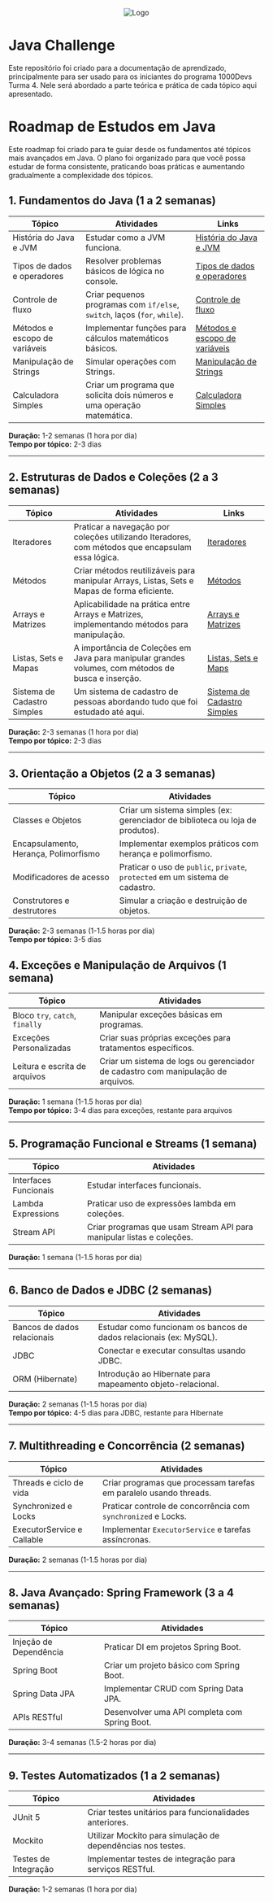 <p align="center">
  <img src="https://i.imgur.com/OlAXmKK.png" alt="Logo">
</p>

# Java Challenge

Este repositório foi criado para a documentação de aprendizado, principalmente para ser usado para os iniciantes do programa 1000Devs Turma 4. Nele será abordado a parte teórica e prática de cada tópico aqui apresentado.

# Roadmap de Estudos em Java

Este roadmap foi criado para te guiar desde os fundamentos até tópicos mais avançados em Java. O plano foi organizado para que você possa estudar de forma consistente, praticando boas práticas e aumentando gradualmente a complexidade dos tópicos.

## 1. Fundamentos do Java (1 a 2 semanas)

| Tópico                        | Atividades                                                                | Links                                                                                                                   |
| ----------------------------- | ------------------------------------------------------------------------- | ----------------------------------------------------------------------------------------------------------------------- |
| História do Java e JVM        | Estudar como a JVM funciona.                                              | [História do Java e JVM](https://friendly-king-597.notion.site/Hist-ria-do-Java-5ca63bf92944407284f4050546b1d8f6?pvs=4) |
| Tipos de dados e operadores   | Resolver problemas básicos de lógica no console.                          | [Tipos de dados e operadores](https://friendly-king-597.notion.site/Tipos-de-Dados-1079c07fc35a800f943ec48f3c4c24d6)    |
| Controle de fluxo             | Criar pequenos programas com `if/else`, `switch`, laços (`for`, `while`). | [Controle de fluxo](https://www.notion.so/Controle-de-Flu-1079c07fc35a80f9b444fd12e0a38fb8)                             |
| Métodos e escopo de variáveis | Implementar funções para cálculos matemáticos básicos.                    | [Métodos e escopo de variáveis](https://github.com/Jorgeluisreis/JavaChallenge)                                         |
| Manipulação de Strings        | Simular operações com Strings.                                            | [Manipulação de Strings](https://friendly-king-597.notion.site/Manipula-o-de-Strings-1089c07fc35a80efab8ad5a0448c5f4f)  |
| Calculadora Simples           | Criar um programa que solicita dois números e uma operação matemática.    | [Calculadora Simples](https://github.com/Jorgeluisreis/JavaChallenge/tree/main/Calculadora)                             |

**Duração:** 1-2 semanas (1 hora por dia)  
**Tempo por tópico:** 2-3 dias

---

## 2. Estruturas de Dados e Coleções (2 a 3 semanas)

| Tópico                      | Atividades                                                                                         | Links                                                                                                                  |
| --------------------------- | -------------------------------------------------------------------------------------------------- | ---------------------------------------------------------------------------------------------------------------------- |
| Iteradores                  | Praticar a navegação por coleções utilizando Iteradores, com métodos que encapsulam essa lógica.   | [Iteradores](https://friendly-king-597.notion.site/Iteradores-11b9c07fc35a80b695e4e35092cfe8f3?pvs=4)                  |
| Métodos                     | Criar métodos reutilizáveis para manipular Arrays, Listas, Sets e Mapas de forma eficiente.        | [Métodos](https://friendly-king-597.notion.site/M-todos-11b9c07fc35a80b6883fdc3c6ea2bcd3?pvs=4)                        |
| Arrays e Matrizes           | Aplicabilidade na prática entre Arrays e Matrizes, implementando métodos para manipulação.         | [Arrays e Matrizes](https://friendly-king-597.notion.site/Arrays-e-Matrizes-11a9c07fc35a803da5ccf3c625a299cb?pvs=4)    |
| Listas, Sets e Mapas        | A importância de Coleções em Java para manipular grandes volumes, com métodos de busca e inserção. | [Listas, Sets e Maps](https://friendly-king-597.notion.site/Listas-Sets-e-Maps-11b9c07fc35a808a8653fae0a22c4e72?pvs=4) |
| Sistema de Cadastro Simples | Um sistema de cadastro de pessoas abordando tudo que foi estudado até aqui.                        | [Sistema de Cadastro Simples](https://github.com/Jorgeluisreis/JavaChallenge/tree/main/SistemaCadastro)                |

**Duração:** 2-3 semanas (1 hora por dia)  
**Tempo por tópico:** 2-3 dias

---

## 3. Orientação a Objetos (2 a 3 semanas)

| Tópico                                | Atividades                                                                    |
| ------------------------------------- | ----------------------------------------------------------------------------- |
| Classes e Objetos                     | Criar um sistema simples (ex: gerenciador de biblioteca ou loja de produtos). |
| Encapsulamento, Herança, Polimorfismo | Implementar exemplos práticos com herança e polimorfismo.                     |
| Modificadores de acesso               | Praticar o uso de `public`, `private`, `protected` em um sistema de cadastro. |
| Construtores e destrutores            | Simular a criação e destruição de objetos.                                    |

**Duração:** 2-3 semanas (1-1.5 horas por dia)  
**Tempo por tópico:** 3-5 dias

## 4. Exceções e Manipulação de Arquivos (1 semana)

| Tópico                          | Atividades                                                                       |
| ------------------------------- | -------------------------------------------------------------------------------- |
| Bloco `try`, `catch`, `finally` | Manipular exceções básicas em programas.                                         |
| Exceções Personalizadas         | Criar suas próprias exceções para tratamentos específicos.                       |
| Leitura e escrita de arquivos   | Criar um sistema de logs ou gerenciador de cadastro com manipulação de arquivos. |

**Duração:** 1 semana (1-1.5 horas por dia)  
**Tempo por tópico:** 3-4 dias para exceções, restante para arquivos

---

## 5. Programação Funcional e Streams (1 semana)

| Tópico                | Atividades                                                            |
| --------------------- | --------------------------------------------------------------------- |
| Interfaces Funcionais | Estudar interfaces funcionais.                                        |
| Lambda Expressions    | Praticar uso de expressões lambda em coleções.                        |
| Stream API            | Criar programas que usam Stream API para manipular listas e coleções. |

**Duração:** 1 semana (1-1.5 horas por dia)

---

## 6. Banco de Dados e JDBC (2 semanas)

| Tópico                      | Atividades                                                         |
| --------------------------- | ------------------------------------------------------------------ |
| Bancos de dados relacionais | Estudar como funcionam os bancos de dados relacionais (ex: MySQL). |
| JDBC                        | Conectar e executar consultas usando JDBC.                         |
| ORM (Hibernate)             | Introdução ao Hibernate para mapeamento objeto-relacional.         |

**Duração:** 2 semanas (1-1.5 horas por dia)  
**Tempo por tópico:** 4-5 dias para JDBC, restante para Hibernate

---

## 7. Multithreading e Concorrência (2 semanas)

| Tópico                     | Atividades                                                        |
| -------------------------- | ----------------------------------------------------------------- |
| Threads e ciclo de vida    | Criar programas que processam tarefas em paralelo usando threads. |
| Synchronized e Locks       | Praticar controle de concorrência com `synchronized` e Locks.     |
| ExecutorService e Callable | Implementar `ExecutorService` e tarefas assíncronas.              |

**Duração:** 2 semanas (1-1.5 horas por dia)

---

## 8. Java Avançado: Spring Framework (3 a 4 semanas)

| Tópico                 | Atividades                                    |
| ---------------------- | --------------------------------------------- |
| Injeção de Dependência | Praticar DI em projetos Spring Boot.          |
| Spring Boot            | Criar um projeto básico com Spring Boot.      |
| Spring Data JPA        | Implementar CRUD com Spring Data JPA.         |
| APIs RESTful           | Desenvolver uma API completa com Spring Boot. |

**Duração:** 3-4 semanas (1.5-2 horas por dia)

---

## 9. Testes Automatizados (1 a 2 semanas)

| Tópico               | Atividades                                                  |
| -------------------- | ----------------------------------------------------------- |
| JUnit 5              | Criar testes unitários para funcionalidades anteriores.     |
| Mockito              | Utilizar Mockito para simulação de dependências nos testes. |
| Testes de Integração | Implementar testes de integração para serviços RESTful.     |

**Duração:** 1-2 semanas (1 hora por dia)
